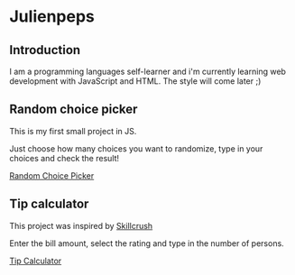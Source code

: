 # Julienpeps

## Introduction

I am a programming languages self-learner and i'm currently learning web development with JavaScript and HTML. The style will come later ;)

## Random choice picker

This is my first small project in JS.

Just choose how many choices you want to randomize, type in your choices and check the result!

[Random Choice Picker](https://julienpeps.github.io/Random%20Choice%20Picker/page.html)

## Tip calculator

This project was inspired by [Skillcrush](https://skillcrush.com/blog/projects-you-can-do-with-javascript/)

Enter the bill amount, select the rating and type in the number of persons.

[Tip Calculator](https://julienpeps.github.io/Tip%20calculator/page.html)
